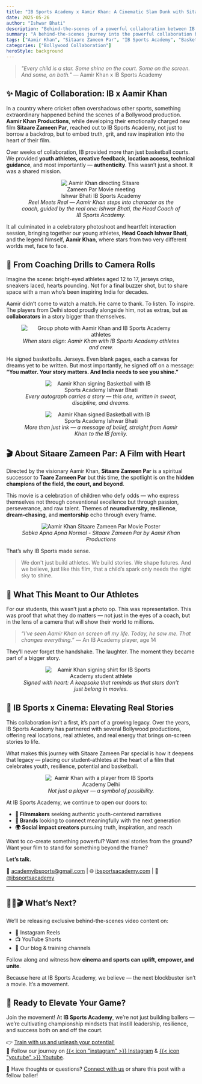 ```yaml
---
title: "IB Sports Academy x Aamir Khan: A Cinematic Slam Dunk with Sitaare Zameen Par"
date: 2025-05-26
author: "Ishwar Bhati"
description: "Behind-the-scenes of a powerful collaboration between IB Sports Academy and Bollywood star Aamir Khan's production for the upcoming film 'Sitaare Zameen Par' – where Bollywood met grassroots sports."
summary: "A behind-the-scenes journey into the powerful collaboration between IB Sports Academy and Aamir Khan Productions for the movie 'Sitaare Zameen Par' — where Bollywood and grassroots basketball unite."
tags: ["Aamir Khan", "Sitaare Zameen Par", "IB Sports Academy", "Basketball", "Youth Empowerment"]
categories: ["Bollywood Collaboration"]
heroStyle: background
---
```


> *"Every child is a star. Some shine on the court. Some on the screen. And some, on both."*
> — Aamir Khan x IB Sports Academy


## ✨ Magic of Collaboration: IB x Aamir Khan

In a country where cricket often overshadows other sports, something extraordinary happened behind the scenes of a Bollywood production. **Aamir Khan Productions**, while developing their emotionally charged new film **Sitaare Zameen Par**, reached out to IB Sports Academy, not just to borrow a backdrop, but to embed truth, grit, and raw inspiration into the heart of their film.

Over weeks of collaboration, IB provided more than just basketball courts. We provided **youth athletes, creative feedback, location access, technical guidance**, and most importantly — **authenticity**. This wasn’t just a shoot. It was a shared mission.

<figure style="display: flex; flex-direction: column; align-items: center; text-align: center;">
  <img src="aamir-khan-directing-sitaare-zameen-par-ib.jpg" alt="Aamir Khan directing Sitaare Zameen Par Movie meeting Ishwar Bhati IB Sports Academy" style="max-width: 50%;" />
  <figcaption style="font-style: italic;">Reel Meets Real — Aamir Khan steps into character as the coach, guided by the real one: Ishwar Bhati, the Head Coach of IB Sports Academy.</figcaption>
</figure>

It all culminated in a celebratory photoshoot and heartfelt interaction session, bringing together our young athletes, **Head Coach Ishwar Bhati**, and the legend himself, **Aamir Khan**, where stars from two very different worlds met, face to face.


## 🏀 From Coaching Drills to Camera Rolls

Imagine the scene: bright-eyed athletes aged 12 to 17, jerseys crisp, sneakers laced, hearts pounding. Not for a final buzzer shot, but to share space with a man who’s been inspiring India for decades.

Aamir didn’t come to watch a match. He came to thank. To listen. To inspire. The players from Delhi stood proudly alongside him, not as extras, but as **collaborators** in a story bigger than themselves.

<figure style="display: flex; flex-direction: column; align-items: center; text-align: center;">
  <img src="aamir-khan-group-photo-ib-sports-academy.jpg" alt="Group photo with Aamir Khan and IB Sports Academy athletes" style="max-width: 100%;" />
  <figcaption style="font-style: italic;">When stars align: Aamir Khan with IB Sports Academy athletes and crew.</figcaption>
</figure>

He signed basketballs. Jerseys. Even blank pages, each a canvas for dreams yet to be written. But most importantly, he signed off on a message: **“You matter. Your story matters. And India needs to see you shine.”**

<figure style="display: flex; flex-direction: column; align-items: center; text-align: center;">
  <img src="aamir-khan-basketball-signing.jpg" alt="Aamir Khan signing Basketball with IB Sports Academy Ishwar Bhati" style="max-width: 70%;" />
  <figcaption style="font-style: italic;">Every autograph carries a story — this one, written in sweat, discipline, and dreams.</figcaption>
</figure>

<figure style="display: flex; flex-direction: column; align-items: center; text-align: center;">
  <img src="aamir-khan-basketball-signed.jpg" alt="Aamir Khan signed Basketball with IB Sports Academy Ishwar Bhati" style="max-width: 70%;" />
  <figcaption style="font-style: italic;">More than just ink — a message of belief, straight from Aamir Khan to the IB family.</figcaption>
</figure>

## 🎬 About **Sitaare Zameen Par**: A Film with Heart

Directed by the visionary Aamir Khan, **Sitaare Zameen Par** is a spiritual successor to **Taare Zameen Par** but this time, the spotlight is on the **hidden champions of the field, the court, and beyond**.

This movie is a celebration of children who defy odds — who express themselves not through conventional excellence but through passion, perseverance, and raw talent. Themes of **neurodiversity**, **resilience**, **dream-chasing**, and **mentorship** echo through every frame.

<figure style="display: flex; flex-direction: column; align-items: center; text-align: center;">
  <img src="aamir-khan-sitaare-zameen-par.jpg" alt="Aamir Khan Sitaare Zameen Par Movie Poster" style="max-width: 100%;" />
  <figcaption style="font-style: italic;">Sabka Apna Apna Normal - Sitaare Zameen Par by Aamir Khan Productions</figcaption>
</figure>

That’s why IB Sports made sense.

> We don't just build athletes. We build stories. We shape futures. And we believe, just like this film, that a child’s spark only needs the right sky to shine.


## 🌠 What This Meant to Our Athletes

For our students, this wasn’t just a photo op. This was representation. This was proof that what they do matters — not just in the eyes of a coach, but in the lens of a camera that will show their world to millions.

> *“I've seen Aamir Khan on screen all my life. Today, he saw me. That changes everything.”*
> — An IB Academy player, age 14

They’ll never forget the handshake. The laughter. The moment they became part of a bigger story.

<figure style="display: flex; flex-direction: column; align-items: center; text-align: center;">
  <img src="aamir-khan-signing-student-jersey.jpg" alt="Aamir Khan signing shirt for IB Sports Academy student athlete" style="max-width: 70%;" />
  <figcaption style="font-style: italic;">Signed with heart: A keepsake that reminds us that stars don’t just belong in movies.</figcaption>
</figure>

## 🤝 IB Sports x Cinema: Elevating Real Stories

This collaboration isn’t a first, it’s part of a growing legacy. Over the years, IB Sports Academy has partnered with several Bollywood productions, offering real locations, real athletes, and real energy that brings on-screen stories to life.

What makes this journey with Sitaare Zameen Par special is how it deepens that legacy — placing our student-athletes at the heart of a film that celebrates youth, resilience, potential and basketball.

<figure style="display: flex; flex-direction: column; align-items: center; text-align: center;">
  <img src="aamir-khan-student-athlete-ib-sports-academy.jpg" alt="Aamir Khan with a player from IB Sports Academy Delhi" style="max-width: 70%;" />
  <figcaption style="font-style: italic;">Not just a player — a symbol of possibility.</figcaption>
</figure>

At IB Sports Academy, we continue to open our doors to:

* **🎥 Filmmakers** seeking authentic youth-centered narratives
* **🏀 Brands** looking to connect meaningfully with the next generation
* **🌍 Social impact creators** pursuing truth, inspiration, and reach

Want to co-create something powerful? Want real stories from the ground? Want your film to stand for something beyond the frame?

**Let’s talk.**

📧 [academyibsports@gmail.com](mailto:academyibsports@gmail.com) | 
🌐 [ibsportsacademy.com](https://ibsportsacademy.com) | 
📲 [@ibsportsacademy](https://instagram.com/ibsportsacademy)

---

## 🏀✨🎬 What’s Next?

We’ll be releasing exclusive behind-the-scenes video content on:

* 📸 Instagram Reels
* 📺 YouTube Shorts
* 🏀 Our blog & training channels

Follow along and witness how **cinema and sports can uplift, empower, and unite**.

Because here at IB Sports Academy, we believe — the next blockbuster isn’t a movie. It’s a movement.


## 🏀 Ready to Elevate Your Game?

Join the movement! At **IB Sports Academy**, we’re not just building ballers — we’re cultivating championship mindsets that instill leadership, resilience, and success both on and off the court.

👉 [Train with us and unleash your potential!](https://ibsportsacademy.com/)  
🚀 Follow our journey on [{{< icon "instagram" >}} Instagram](https://www.instagram.com/ibsportsacademy/) & [{{< icon "youtube" >}} Youtube](https://www.youtube.com/@IBSportsAcademy).

💬 Have thoughts or questions? [Connect with us](https://blog.ibsportsacademy.com/contact/) or share this post with a fellow baller!
